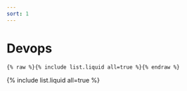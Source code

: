 ```yaml
---
sort: 1
---
```


# Devops

```
{% raw %}{% include list.liquid all=true %}{% endraw %}
```

{% include list.liquid all=true %}
